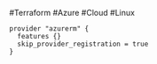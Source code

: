 #Terraform #Azure #Cloud #Linux 

```hcl
provider "azurerm" {
  features {}
  skip_provider_registration = true
}
```
